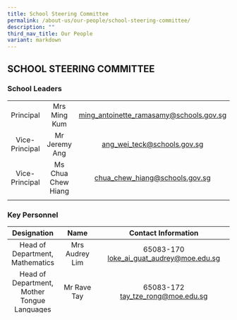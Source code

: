 ```yaml
---
title: School Steering Committee
permalink: /about-us/our-people/school-steering-committee/
description: ""
third_nav_title: Our People
variant: markdown
---
```

## SCHOOL STEERING COMMITTEE

### School Leaders

|  |  |  |
|:---:|:---:|:---:|
| Principal | Mrs Ming Kum |[ming_antoinette_ramasamy@schools.gov.sg](mailto:ming_antoinette_ramasamy@schools.gov.sg) |
| Vice-Principal | Mr Jeremy Ang |[ang_wei_teck@schools.gov.sg](mailto:ang_wei_teck@schools.gov.sg) |
| Vice-Principal | Ms Chua Chew Hiang |[chua_chew_hiang@schools.gov.sg](mailto:chua_chew_hiang@schools.gov.sg) |
| | | |

### Key Personnel

| Designation | Name | Contact Information |
|:---:|:---:|:---:|
| Head of Department,<br>Mathematics | Mrs Audrey Lim | 65083-170<br>[loke_ai_guat_audrey@moe.edu.sg](mailto:loke_ai_guat_audrey@moe.edu.sg) |
| Head of Department,<br>Mother Tongue Languages | Mr Rave Tay | 65083-172<br>[tay_tze_rong@moe.edu.sg](mailto:tay_tze_rong@moe.edu.sg) |
| Head of Department,<br>Science | Mr Gerald Wong | 65087-313<br>[gerald_wong_yew_meng@moe.edu.sg](mailto:gerald_wong_yew_meng@moe.edu.sg) |
| Head of Department,<br>Physical Education &amp; CCA | Mr Hisham | 65087-309<br>[hisham_b_spono@moe.edu.sg](mailto:hisham_b_spono@moe.edu.sg) |
|  Head of Department, <br>CCE |  Mdm Hasanah |  &nbsp;65080-660<br>[nur_hasanah_osman@moe.edu.sg](mailto:nur_hasanah_osman@moe.edu.sg) |
|  Head of Department, <br>Student Management |  Mr Zhou Wencong |  65087-322<br>[zhou_wencong@moe.edu.sg](mailto:zhou_wencong@moe.edu.sg) |
Head of Department, <br>ICT |  Mr Warren Thin |  65080-652<br>[thin_dongqi@moe.edu.sg](mailto:thin_dongqi@moe.edu.sg) |
|
| - | - | - |
| 
| Year Head,<br>Lower Primary | Mr Sathis Kumar | 65087-311<br>[kanapa_sathis_kumar@moe.edu.sg](mailto:kanapa_sathis_kumar@moe.edu.sg) |
| Year Head,<br>Middle Primary | Mr Teng Tse Peng | 65087-310<br>[teng_tse_peng_a@moe.edu.sg](mailto:teng_tse_peng_a@moe.edu.sg) |
| Year Head,<br>Upper Primary | Mrs Irene Ang |  65089-457<br>[irene_chia@moe.edu.sg](mailto:irene_chia@moe.edu.sg) |
Asst Year Head,<br>Middle Primary | Ms Nicholyn Teo |  65087-323<br>[nicholyn_teo@moe.edu.sg](mailto:nicholyn_teo@moe.edu.sg) |
| - | - | - |
|  Level Head,<br>English Lanugage |  Mdm Kalpana |  65067-349<br>[kalpana_manimohan@moe.edu.sg](mailto:kalpana_manimohan@moe.edu.sg) |
| Level Head,<br>Science | Mdm Esther Tay | 65087-330<br>[tay_wei_jing@moe.edu.sg](mailto:foo_shi_rui@moe.edu.sg) |
| Level Head,<br>Mathematics | Ms Foo Shi Rui | 65067-645<br>[foo_shi_rui@moe.edu.sg](mailto:foo_shi_rui@moe.edu.sg) |
|  Subject Head,<br>CCE |  Mdm Cheang Ching Ee |  65080-658<br>[cheang_ching_ee@moe.edu.sg](mailto:cheang_ching_ee@moe.edu.sg) |
|  Subject Head,<br>Physical Education &amp; CCA |  Mrs Michelle Khoo |  65087-278<br>lee_jing_wen_michelle@moe.edu.sg
|  Subject Head,<br>Malay Language |  Ms Masturah|  65087-317<br>[masturah_salleh@moe.edu.sg](mailto:masturah_salleh@moe.edu.sg) |
|  Subject Head,<br>Aesthetics | Mrs Clara Koh | 65089-455<br>[lim_xiu_fang_clara@moe.edu.sg](mailto:lim_xiu_fang_clara@moe.edu.sg) |
|  Subject Head,<br>Education Technology | Mrs Quek Jing Jing |  65080-653<br>[lim_jing_jing@moe.edu.sg](mailto:lim_jing_jing@moe.edu.sg) |
| | | | |

### Teacher Leaders

| Designation | Name | Contact Information |
|:---:|:---:|:---:|
| Senior Teacher, Malay Language | Mdm Elyani | 65080-654 <br>[elyani_mohamed@moe.edu.sg](mailto:elyani_mohamed@moe.edu.sg) |
| Senior Teacher, English Language  | Mdm Nurul Ain |  65087-328<br>[nurul_ain_mohamad_ibrahim@moe.edu.sg](mailto:nurul_ain_mohamad_ibrahim@moe.edu.sg) |
|  Senior Teacher, Science |  Mr Kelvin Chia | 65080-665 <br>[chia_peng_lin_kelvin@moe.edu.sg](mailto:chia_peng_lin_kelvin@moe.edu.sg) |
| Senior Teacher, SEN | Mdm Teo Siow Yee | 65087-270<br>[teo_siow_yee@moe.edu.sg](mailto:teo_siow_yee@moe.edu.sg) |
| Senior Teacher, Music | Ms Rebecca Lau | 65089-456<br>[rebecca_lau_yuen_sun@moe.edu.sg](mailto:rebecca_lau_yuen_sun@moe.edu.sg) |
| Senior Teacher,&nbsp;Lower Pr Learners |&nbsp;Mrs Sharon Seow | 65067-644<br>[chew_sharon@moe.edu.sg](mailto:chew_sharon@moe.edu.sg) |